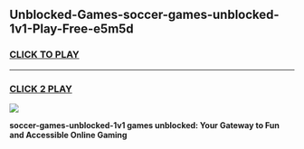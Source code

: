 
## Unblocked-Games-soccer-games-unblocked-1v1-Play-Free-e5m5d
<h3>
<a href="https://premium76.site?title=soccer-games-unblocked-1v1&ref=18A">CLICK TO PLAY</a></h3>
<hr>

<h3>
<a href="https://premium76.site?title=soccer-games-unblocked-1v1&ref=18A">CLICK 2 PLAY</a>
  
</h3>

<a href="https://premium76.site?title=soccer-games-unblocked-1v1&ref=18A"><img src="https://clearcache.store/games.png"></a>


**soccer-games-unblocked-1v1 games unblocked: Your Gateway to Fun and Accessible Online Gaming**

